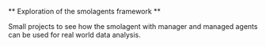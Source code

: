 ** Exploration of the smolagents framework **

Small projects to see how the smolagent with manager and managed agents can be used for real world data analysis.
